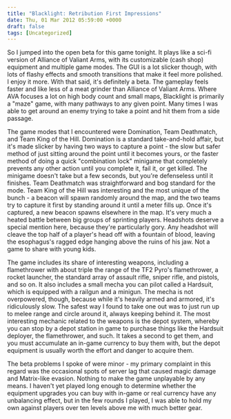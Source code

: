 ```yaml
---
title: "Blacklight: Retribution First Impressions"
date: Thu, 01 Mar 2012 05:59:00 +0000
draft: false
tags: [Uncategorized]
---
```


So I jumped into the open beta for this game tonight. It plays like a sci-fi version of Alliance of Valiant Arms, with its customizable (cash shop) equipment and multiple game modes. The GUI is a lot slicker though, with lots of flashy effects and smooth transitions that make it feel more polished. I enjoy it more. With that said, it's definitely a beta. The gameplay feels faster and like less of a meat grinder than Alliance of Valiant Arms. Where AVA focuses a lot on high body count and small maps, Blacklight is primarily a "maze" game, with many pathways to any given point. Many times I was able to get around an enemy trying to take a point and hit them from a side passage.

The game modes that I encountered were Domination, Team Deathmatch, and Team King of the Hill. Domination is a standard take-and-hold affair, but it's made slicker by having two ways to capture a point - the slow but safer method of just sitting around the point until it becomes yours, or the faster method of doing a quick "combination lock" minigame that completely prevents any other action until you complete it, fail it, or get killed. The minigame doesn't take but a few seconds, but you're defenseless until it finishes. Team Deathmatch was straightforward and bog standard for the mode. Team King of the Hill was interesting and the most unique of the bunch - a beacon will spawn randomly around the map, and the two teams try to capture it first by standing around it until a meter fills up. Once it's captured, a new beacon spawns elsewhere in the map. It's very much a heated battle between big groups of sprinting players. Headshots deserve a special mention here, because they're particularly gory. Any headshot will cleave the top half of a player's head off with a fountain of blood, leaving the esophagus's ragged edge hanging above the ruins of his jaw. Not a game to share with young kids.

The game includes its share of interesting weapons, including a flamethrower with about triple the range of the TF2 Pyro's flamethrower, a rocket launcher, the standard array of assault rifle, sniper rifle, and pistols, and so on. It also includes a small mecha you can pilot called a Hardsuit, which is equipped with a railgun and a minigun. The mecha is not overpowered, though, because while it's heavily armed and armored, it's ridiculously slow. The safest way I found to take one out was to just run up to melee range and circle around it, always keeping behind it. The most interesting mechanic related to the weapons is the depot system, whereby you can stop by a depot station in game to purchase things like the Hardsuit deployer, the flamethrower, and such. It takes a second to get them, and you must accumulate an in-game currency to buy them with, but the depot equipment is usually worth the effort and danger to acquire them.

The beta problems I spoke of were minor - my primary complaint in this regard was the occasional spots of server lag that caused magic damage and Matrix-like evasion. Nothing to make the game unplayable by any means. I haven't yet played long enough to determine whether the equipment upgrades you can buy with in-game or real currency have any unbalancing effect, but in the few rounds I played, I was able to hold my own against players over ten levels above me with much better gear.
